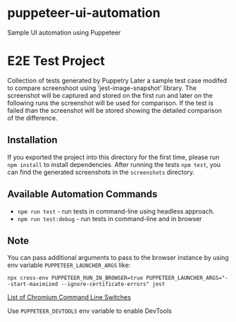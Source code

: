 # puppeteer-ui-automation
Sample UI automation using Puppeteer

# E2E Test Project

Collection of tests generated by Puppetry
Later a sample test case modifed to compare screenshoot using 'jest-image-snapshot' library. The screenshot will be captured and stored on the first run and later on the following runs the screenshot will be used for comparison.
If the test is failed than the screenshot will be stored showing the detailed comparison of the difference.

## Installation

If you exported the project into this directory for the first time, please run `npm install` to install dependencies.
After running the tests `npm test`, you can find the generated screenshots in the `screenshots` directory.

## Available Automation Commands
- `npm run test` - run tests in command-line using headless approach.
- `npm run test:debug` - run tests in command-line and in browser


## Note
You can pass additional arguments to pass to the browser instance by using env variable `PUPPETEER_LAUNCHER_ARGS` like:
```
npx cross-env PUPPETEER_RUN_IN_BROWSER=true PUPPETEER_LAUNCHER_ARGS="--start-maximized --ignore-certificate-errors" jest
```
[List of Chromium Command Line Switches](https://peter.sh/experiments/chromium-command-line-switches/)

Use `PUPPETEER_DEVTOOLS` env variable to enable DevTools
